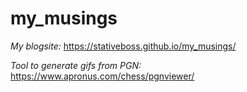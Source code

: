 # my_musings

*My blogsite:* https://stativeboss.github.io/my_musings/

*Tool to generate gifs from PGN:*  https://www.apronus.com/chess/pgnviewer/
